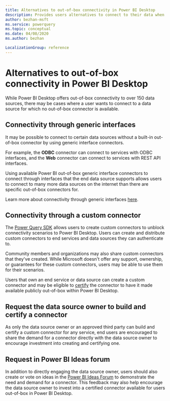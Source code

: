 ```yaml
---
title: Alternatives to out-of-box connectivity in Power BI Desktop
description: Provides users alternatives to connect to their data when no out-of-box connector is available
author: bezhan-msft
ms.service: powerquery
ms.topic: conceptual
ms.date: 04/08/2020
ms.author: bezhan

LocalizationGroup: reference
---
```


# Alternatives to out-of-box connectivity in Power BI Desktop

While Power BI Desktop offers out-of-box connectivity to over 150 data sources, there may be cases where a user wants to connect to a data source for which no out-of-box connector is available. 

## Connectivity through generic interfaces

It may be possible to connect to certain data sources without a built-in out-of-box connector by using generic interface connectors.

For example, the **ODBC** connector can connect to services with ODBC interfaces, and the **Web** connector can connect to services with REST API interfaces.

Using available Power BI out-of-box generic interface connectors to connect through interfaces that the end data source supports allows users to connect to many more data sources on the internet than there are specific out-of-box connectors for. 

Learn more about connectivity through generic interfaces [here](/power-bi/connect-data/desktop-connect-using-generic-interfaces).

## Connectivity through a custom connector

The [Power Query SDK](./installingsdk.md) allows users to create custom connectors to unblock connectivity scenarios to Power BI Desktop. Users can create and distribute custom connectors to end services and data sources they can authenticate to. 

Community members and organizations may also share custom connectors that they've created. While Microsoft doesn't offer any support, ownership, or guarantees for these custom connectors, users may be able to use them for their scenarios. 

Users that own an end service or data source can create a custom connector and may be eligible to [certify](./CertificationSubmission.md) the connector to have it made available publicly out-of-box within Power BI Desktop. 

## Request the data source owner to build and certify a connector

As only the data source owner or an approved third party can build and certify a custom connector for any service, end users are encouraged to share the demand for a connector directly with the data source owner to encourage investment into creating and certifying one.

## Request in Power BI Ideas forum

In addition to directly engaging the data source owner, users should also create or vote on ideas in the [Power BI Ideas Forum](https://ideas.powerbi.com) to demonstrate the need and demand for a connector. This feedback may also help encourage the data source owner to invest into a certified connector available for users out-of-box in Power BI Desktop. 
